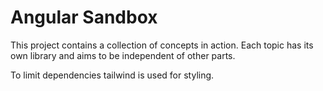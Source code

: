 # Angular Sandbox

This project contains a collection of concepts in action. Each topic has its own library and aims to be independent of other parts.   

To limit dependencies tailwind is used for styling. 
